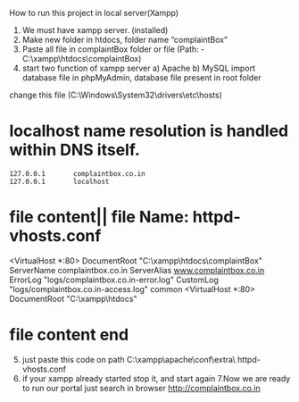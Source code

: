 How to run this project in local server(Xampp)
1. We must have xampp server. (installed)
2. Make new folder in htdocs, folder name “complaintBox”
3. Paste all file in complaintBox folder or file (Path: - C:\xampp\htdocs\complaintBox)
4. start two function of xampp server
a) Apache
b) MySQL
import database file in phpMyAdmin, database file present in root folder

 change this file (C:\Windows\System32\drivers\etc\hosts)
# localhost name resolution is handled within DNS itself.
	127.0.0.1       complaintbox.co.in
	127.0.0.1       localhost

# file content|| file Name: httpd-vhosts.conf 


<VirtualHost *:80>
    DocumentRoot "C:\xampp\htdocs\complaintBox"
    ServerName complaintbox.co.in
    ServerAlias www.complaintbox.co.in
    ErrorLog "logs/complaintbox.co.in-error.log"
    CustomLog "logs/complaintbox.co.in-access.log" common
</VirtualHost>
<VirtualHost *:80>
    DocumentRoot "C:\xampp\htdocs"
</VirtualHost>

# file content end 

5. just paste this code on path C:\xampp\apache\conf\extra\ httpd-vhosts.conf 
6. if your xampp already started stop it, and start again
7.Now we are ready to run our portal just search in browser http://complaintbox.co.in
